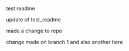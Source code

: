 test readme


update of test_readme

made a change to repo

change made on branch 1 and also another here
